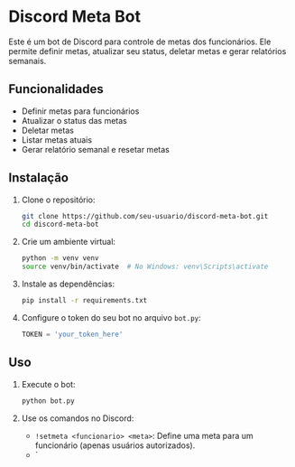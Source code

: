 # Discord Meta Bot

Este é um bot de Discord para controle de metas dos funcionários. Ele permite definir metas, atualizar seu status, deletar metas e gerar relatórios semanais.

## Funcionalidades

- Definir metas para funcionários
- Atualizar o status das metas
- Deletar metas
- Listar metas atuais
- Gerar relatório semanal e resetar metas

## Instalação

1. Clone o repositório:
    ```bash
    git clone https://github.com/seu-usuario/discord-meta-bot.git
    cd discord-meta-bot
    ```

2. Crie um ambiente virtual:
    ```bash
    python -m venv venv
    source venv/bin/activate  # No Windows: venv\Scripts\activate
    ```

3. Instale as dependências:
    ```bash
    pip install -r requirements.txt
    ```

4. Configure o token do seu bot no arquivo `bot.py`:
    ```python
    TOKEN = 'your_token_here'
    ```

## Uso

1. Execute o bot:
    ```bash
    python bot.py
    ```

2. Use os comandos no Discord:
    - `!setmeta <funcionario> <meta>`: Define uma meta para um funcionário (apenas usuários autorizados).
    - `
